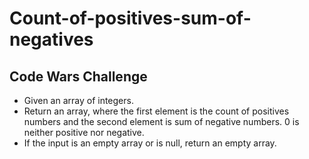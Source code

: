 # Count-of-positives-sum-of-negatives

## Code Wars Challenge

- Given an array of integers.
- Return an array, where the first element is the count of positives numbers and the second element is sum of negative numbers. 0 is neither positive nor negative.
- If the input is an empty array or is null, return an empty array.
